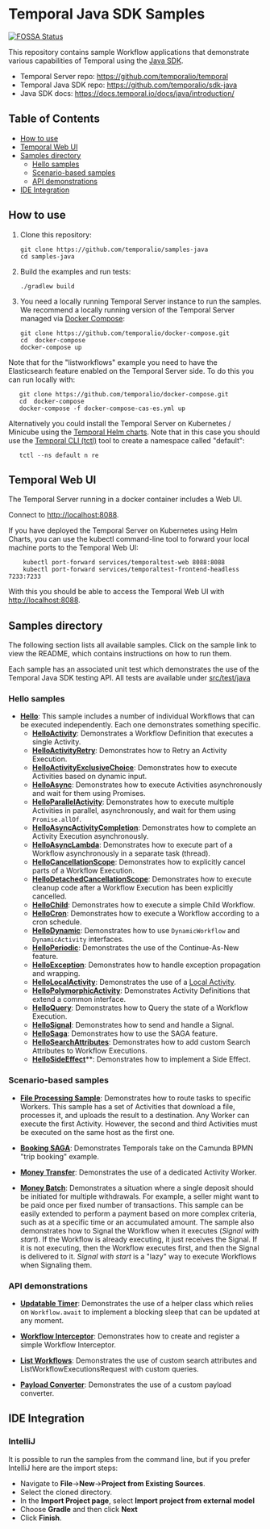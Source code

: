 # Temporal Java SDK Samples

[![FOSSA Status](https://app.fossa.com/api/projects/git%2Bgithub.com%2Ftemporalio%2Ftemporal-java-samples.svg?type=shield)](https://app.fossa.com/projects/git%2Bgithub.com%2Ftemporalio%2Ftemporal-java-samples?ref=badge_shield)

This repository contains sample Workflow applications that demonstrate various capabilities of Temporal using the [Java SDK](https://github.com/temporalio/sdk-java).

- Temporal Server repo: https://github.com/temporalio/temporal
- Temporal Java SDK repo: https://github.com/temporalio/sdk-java
- Java SDK docs: https://docs.temporal.io/docs/java/introduction/

## Table of Contents

- [How to use](#how-to-use)
- [Temporal Web UI](temporal-web-ui)
- [Samples directory](#samples-directory)
    - [Hello samples](#Hello-samples)
    - [Scenario-based samples](#scenario-based-samples)
    - [API demonstrations](#api-demonstrations)
- [IDE Integration](#IDE-Integration)

## How to use

1. Clone this repository:

       git clone https://github.com/temporalio/samples-java
       cd samples-java

2. Build the examples and run tests:

       ./gradlew build

3. You need a locally running Temporal Server instance to run the samples. We recommend a locally running
   version of the Temporal Server managed via [Docker Compose](https://docs.docker.com/compose/gettingstarted/):

       git clone https://github.com/temporalio/docker-compose.git
       cd  docker-compose
       docker-compose up

Note that for the "listworkflows" example you need to have the Elasticsearch feature 
enabled on the Temporal Server side. To do this you can run locally with:

       git clone https://github.com/temporalio/docker-compose.git
       cd  docker-compose
       docker-compose -f docker-compose-cas-es.yml up

Alternatively you could install the Temporal Server on Kubernetes / Minicube using the [Temporal Helm charts](https://github.com/temporalio/helm-charts).
Note that in this case you should use the [Temporal CLI (tctl)](https://docs.temporal.io/docs/system-tools/tctl/) tool to create a namespace called "default":

       tctl --ns default n re

## Temporal Web UI

The Temporal Server running in a docker container includes a Web UI.

Connect to [http://localhost:8088](http://localhost:8088).

If you have deployed the Temporal Server on Kubernetes using Helm Charts, you can use the kubectl command-line tool
to forward your local machine ports to the Temporal Web UI:

        kubectl port-forward services/temporaltest-web 8088:8088
        kubectl port-forward services/temporaltest-frontend-headless 7233:7233

With this you should be able to access the Temporal Web UI with [http://localhost:8088](http://localhost:8088).

## Samples directory

The following section lists all available samples.
Click on the sample link to view the README, which contains instructions on how to run them.

Each sample has an associated unit test which demonstrates the use of the Temporal Java SDK testing API.
All tests are available under [src/test/java](https://github.com/temporalio/samples-java/tree/master/src/test/java/io/temporal/samples)

<!-- @@@SNIPSTART samples-java-readme-samples-directory -->

### Hello samples

- [**Hello**](https://github.com/temporalio/samples-java/tree/master/src/main/java/io/temporal/samples/hello): This sample includes a number of individual Workflows that can be executed independently. Each one demonstrates something specific.
  - [**HelloActivity**](https://github.com/temporalio/samples-java/blob/master/src/main/java/io/temporal/samples/hello/HelloActivity.java): Demonstrates a Workflow Definition that executes a single Activity.
  - [**HelloActivityRetry**](https://github.com/temporalio/samples-java/blob/master/src/main/java/io/temporal/samples/hello/HelloActivityRetry.java): Demonstrates how to Retry an Activity Execution.
  - [**HelloActivityExclusiveChoice**](https://github.com/temporalio/samples-java/blob/master/src/main/java/io/temporal/samples/hello/HelloActivityExclusiveChoice.java): Demonstrates how to execute Activities based on dynamic input.
  - [**HelloAsync**](https://github.com/temporalio/samples-java/blob/master/src/main/java/io/temporal/samples/hello/HelloAsync.java): Demonstrates how to execute Activities asynchronously and wait for them using Promises.
  - [**HelloParallelActivity**](https://github.com/temporalio/samples-java/blob/master/src/main/java/io/temporal/samples/hello/HelloParallelActivity.java): Demonstrates how to execute multiple Activities in parallel, asynchronously, and wait for them using `Promise.allOf`.
  - [**HelloAsyncActivityCompletion**](https://github.com/temporalio/samples-java/blob/master/src/main/java/io/temporal/samples/hello/HelloAsyncActivityCompletion.java): Demonstrates how to complete an Activity Execution asynchronously.
  - [**HelloAsyncLambda**](https://github.com/temporalio/samples-java/blob/master/src/main/java/io/temporal/samples/hello/HelloAsyncLambda.java): Demonstrates how to execute part of a Workflow asynchronously in a separate task (thread).
  - [**HelloCancellationScope**](https://github.com/temporalio/samples-java/blob/master/src/main/java/io/temporal/samples/hello/HelloCancellationScope.java): Demonstrates how to explicitly cancel parts of a Workflow Execution.
  - [**HelloDetachedCancellationScope**](https://github.com/temporalio/samples-java/blob/master/src/main/java/io/temporal/samples/hello/HelloDetachedCancellationScope.java): Demonstrates how to execute cleanup code after a Workflow Execution has been explicitly cancelled.
  - [**HelloChild**](https://github.com/temporalio/samples-java/blob/master/src/main/java/io/temporal/samples/hello/HelloChild.java): Demonstrates how to execute a simple Child Workflow.
  - [**HelloCron**](https://github.com/temporalio/samples-java/blob/master/src/main/java/io/temporal/samples/hello/HelloCron.java): Demonstrates how to execute a Workflow according to a cron schedule.
  - [**HelloDynamic**](https://github.com/temporalio/samples-java/blob/master/src/main/java/io/temporal/samples/hello/HelloDynamic.java): Demonstrates how to use `DynamicWorkflow` and `DynamicActivity` interfaces.
  - [**HelloPeriodic**](https://github.com/temporalio/samples-java/blob/master/src/main/java/io/temporal/samples/hello/HelloPeriodic.java): Demonstrates the use of the Continue-As-New feature.
  - [**HelloException**](https://github.com/temporalio/samples-java/blob/master/src/main/java/io/temporal/samples/hello/HelloException.java): Demonstrates how to handle exception propagation and wrapping.
  - [**HelloLocalActivity**](https://github.com/temporalio/samples-java/blob/master/src/main/java/io/temporal/samples/hello/HelloLocalActivity.java): Demonstrates the use of a [Local Activity](https://docs.temporal.io/docs/jargon/mesh/#local-activity).
  - [**HelloPolymorphicActivity**](https://github.com/temporalio/samples-java/blob/master/src/main/java/io/temporal/samples/hello/HelloPolymorphicActivity.java): Demonstrates Activity Definitions that extend a common interface.
  - [**HelloQuery**](https://github.com/temporalio/samples-java/blob/master/src/main/java/io/temporal/samples/hello/HelloQuery.java): Demonstrates how to Query the state of a Workflow Execution.
  - [**HelloSignal**](https://github.com/temporalio/samples-java/blob/master/src/main/java/io/temporal/samples/hello/HelloSignal.java): Demonstrates how to send and handle a Signal.
  - [**HelloSaga**](https://github.com/temporalio/samples-java/blob/master/src/main/java/io/temporal/samples/hello/HelloSaga.java): Demonstrates how to use the SAGA feature.
  - [**HelloSearchAttributes**](https://github.com/temporalio/samples-java/blob/master/src/main/java/io/temporal/samples/hello/HelloSearchAttributes.java): Demonstrates how to add custom Search Attributes to Workflow Executions.
  - [**HelloSideEffect**](https://github.com/temporalio/samples-java/blob/master/src/main/java/io/temporal/samples/hello/HelloSideEffect.java)**: Demonstrates how to implement a Side Effect.

### Scenario-based samples

- [**File Processing Sample**](https://github.com/temporalio/samples-java/tree/master/src/main/java/io/temporal/samples/fileprocessing): Demonstrates how to route tasks to specific Workers. This sample has a set of Activities that download a file, processes it, and uploads the result to a destination. Any Worker can execute the first Activity. However, the second and third Activities must be executed on the same host as the first one.

- [**Booking SAGA**](https://github.com/temporalio/samples-java/tree/master/src/main/java/io/temporal/samples/bookingsaga): Demonstrates Temporals take on the Camunda BPMN "trip booking" example.

- [**Money Transfer**](https://github.com/temporalio/samples-java/tree/master/src/main/java/io/temporal/samples/moneytransfer): Demonstrates the use of a dedicated Activity Worker.

- [**Money Batch**](https://github.com/temporalio/samples-java/tree/master/src/main/java/io/temporal/samples/moneybatch): Demonstrates a situation where a single deposit should be initiated for multiple withdrawals. For example, a seller might want to be paid once per fixed number of transactions. This sample can be easily extended to perform a payment based on more complex criteria, such as at a specific time or an accumulated amount. The sample also demonstrates how to Signal the Workflow when it executes (*Signal with start*). If the Workflow is already executing, it just receives the Signal. If it is not executing, then the Workflow executes first, and then the Signal is delivered to it. *Signal with start* is a "lazy" way to execute Workflows when Signaling them.

### API demonstrations

- [**Updatable Timer**](https://github.com/temporalio/samples-java/tree/master/src/main/java/io/temporal/samples/updatabletimer): Demonstrates the use of a helper class which relies on `Workflow.await` to implement a blocking sleep that can be updated at any moment.

- [**Workflow Interceptor**](https://github.com/temporalio/samples-java/tree/master/src/main/java/io/temporal/samples/interceptor): Demonstrates how to create and register a simple Workflow Interceptor.

- [**List Workflows**](https://github.com/temporalio/samples-java/tree/master/src/main/java/io/temporal/samples/listworkflows): Demonstrates the use of custom search attributes and ListWorkflowExecutionsRequest with custom queries.

- [**Payload Converter**](https://github.com/temporalio/samples-java/tree/master/src/main/java/io/temporal/samples/payloadconverter): Demonstrates the use of a custom payload converter.

<!-- @@@SNIPEND -->

## IDE Integration

### IntelliJ

It is possible to run the samples from the command line, but if you prefer IntelliJ here are the import steps:

* Navigate to **File**->**New**->**Project from Existing Sources**.
* Select the cloned directory.
* In the **Import Project page**, select **Import project from external model**
* Choose **Gradle** and then click **Next**
* Click **Finish**.
